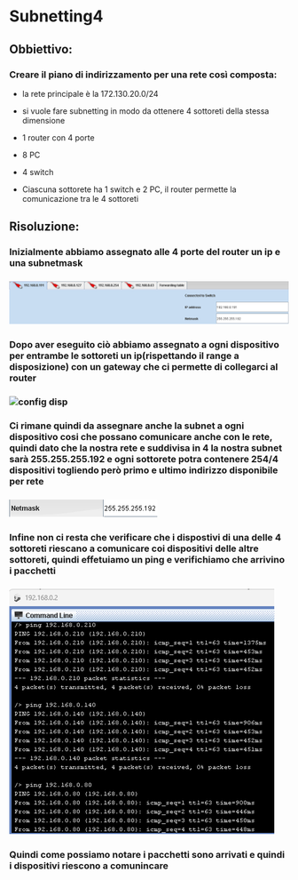 # Subnetting4

## Obbiettivo:
### Creare il piano di indirizzamento per una rete così composta:
- la rete principale è la 172.130.20.0/24
- si vuole fare subnetting in modo da ottenere 4 sottoreti della stessa dimensione

- 1 router con 4 porte
- 8 PC
- 4 switch
- Ciascuna sottorete ha 1 switch e 2 PC, il router permette la comunicazione tra le 4 sottoreti

## Risoluzione:
### Inizialmente abbiamo assegnato alle 4 porte del router un ip e una subnetmask
### ![router config](/subnetting4/sub4_1.png)

### Dopo aver eseguito ciò abbiamo assegnato a ogni dispositivo per entrambe le sottoreti un ip(rispettando il range a disposizione) con un gateway che ci permette di collegarci al router 
### ![config disp](/subnetting4/subn4_2.png)

### Ci rimane quindi da assegnare anche la subnet a ogni dispositivo cosi che possano comunicare anche con le rete, quindi dato che la nostra rete e suddivisa in 4 la nostra subnet sarà 255.255.255.192 e ogni sottorete potra contenere  254/4 dispositivi togliendo però primo e ultimo indirizzo disponibile per rete 
### ![Assegnazione netmask](/subnetting4/sub4_3.png)

### Infine non ci resta che verificare che i dispostivi di una delle 4 sottoreti riescano a comunicare coi dispositivi delle altre sottoreti, quindi effetuiamo un ping e verifichiamo che arrivino i pacchetti
### ![verifica](/subnetting4/sub4_4.png)
### Quindi come possiamo notare i pacchetti sono arrivati e quindi i dispositivi riescono a comunincare 
